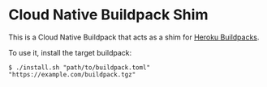 # Cloud Native Buildpack Shim

This is a Cloud Native Buildpack that acts as a shim for [Heroku Buildpacks](https://devcenter.heroku.com/articles/buildpacks).

To use it, install the target buildpack:

```sh-session
$ ./install.sh "path/to/buildpack.toml" "https://example.com/buildpack.tgz"
```